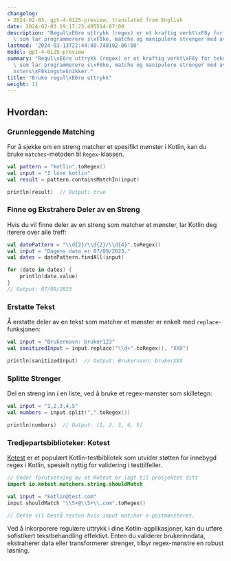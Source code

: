 ```yaml
---
changelog:
- 2024-02-03, gpt-4-0125-preview, translated from English
date: 2024-02-03 19:17:23.495514-07:00
description: "Regul\xE6re uttrykk (regex) er et kraftig verkt\xF8y for tekstbehandling,\
  \ som lar programmerere s\xF8ke, matche og manipulere strenger med avanserte\u2026"
lastmod: '2024-03-13T22:44:40.740102-06:00'
model: gpt-4-0125-preview
summary: "Regul\xE6re uttrykk (regex) er et kraftig verkt\xF8y for tekstbehandling,\
  \ som lar programmerere s\xF8ke, matche og manipulere strenger med avanserte m\xF8\
  nsters\xF8kingsteknikker."
title: "Bruke regul\xE6re uttrykk"
weight: 11
---
```


## Hvordan:


### Grunnleggende Matching
For å sjekke om en streng matcher et spesifikt mønster i Kotlin, kan du bruke `matches`-metoden til `Regex`-klassen.

```kotlin
val pattern = "kotlin".toRegex()
val input = "I love kotlin"
val result = pattern.containsMatchIn(input)

println(result)  // Output: true
```

### Finne og Ekstrahere Deler av en Streng
Hvis du vil finne deler av en streng som matcher et mønster, lar Kotlin deg iterere over alle treff:

```kotlin
val datePattern = "\\d{2}/\\d{2}/\\d{4}".toRegex()
val input = "Dagens dato er 07/09/2023."
val dates = datePattern.findAll(input)

for (date in dates) {
    println(date.value)
}
// Output: 07/09/2023
```

### Erstatte Tekst
Å erstatte deler av en tekst som matcher et mønster er enkelt med `replace`-funksjonen:

```kotlin
val input = "Brukernavn: bruker123"
val sanitizedInput = input.replace("\\d+".toRegex(), "XXX")

println(sanitizedInput)  // Output: Brukernavn: brukerXXX
```

### Splitte Strenger
Del en streng inn i en liste, ved å bruke et regex-mønster som skilletegn:

```kotlin
val input = "1,2,3,4,5"
val numbers = input.split(",".toRegex())

println(numbers)  // Output: [1, 2, 3, 4, 5]
```

### Tredjepartsbiblioteker: Kotest
[Kotest](https://github.com/kotest/kotest) er et populært Kotlin-testbibliotek som utvider støtten for innebygd regex i Kotlin, spesielt nyttig for validering i testtilfeller.

```kotlin
// Under forutsetning av at Kotest er lagt til prosjektet ditt
import io.kotest.matchers.string.shouldMatch

val input = "kotlin@test.com"
input shouldMatch "\\S+@\\S+\\.com".toRegex()

// Dette vil bestå testen hvis input matcher e-postmønsteret.
```

Ved å inkorporere regulære uttrykk i dine Kotlin-applikasjoner, kan du utføre sofistikert tekstbehandling effektivt. Enten du validerer brukerinndata, ekstraherer data eller transformerer strenger, tilbyr regex-mønstre en robust løsning.
